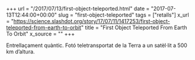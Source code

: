 +++
url = "/2017/07/13/first-object-teleported.html"
date = "2017-07-13T12:44:00+00:00"
slug = "first-object-teleported"
tags = ["retalls"]
x_url = "https://science.slashdot.org/story/17/07/11/1417253/first-object-teleported-from-earth-to-orbit"
title = "First Object Teleported From Earth To Orbit"
x_source = ""
+++

Entrellaçament quàntic. Fotó teletransportat de la Terra a un satèl·lit a 500 km d’altura.


